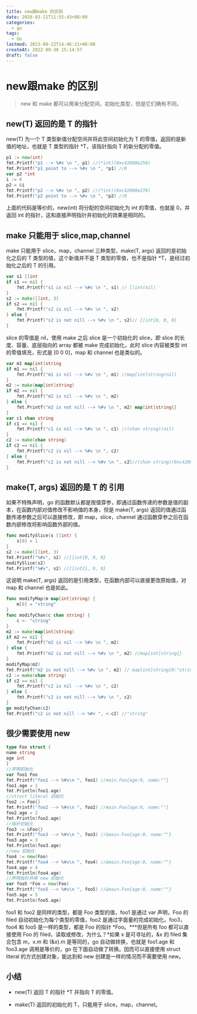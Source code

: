 ```yaml
---
title: new跟make 的区别
date: 2020-03-21T11:55:43+08:00
categories:
  - go
tags:
  - Go
lastmod: 2023-09-22T14:46:21+08:00
createAt: 2022-09-30 15:14:57
draft: false
---
```

# new跟make 的区别

> new 和 make 都可以用来分配空间，初始化类型，但是它们确有不同。

## **new(T) 返回的是 T 的指针**

new(T) 为一个 T 类型新值分配空间并将此空间初始化为 T 的零值，返回的是新值的地址，也就是 T 类型的指针 *T，该指针指向 T 的新分配的零值。

```go
p1 := new(int)
fmt.Printf("p1 --> %#v \n ", p1) //(*int)(0xc42000e250)
fmt.Printf("p1 point to --> %#v \n ", *p1) //0
var p2 *int
i := 0
p2 = &i
fmt.Printf("p2 --> %#v \n ", p2) //(*int)(0xc42000e278)
fmt.Printf("p2 point to --> %#v \n ", *p2) //0
```

上面的代码是等价的，new(int) 将分配的空间初始化为 int 的零值，也就是 0，并返回 int 的指针，这和直接声明指针并初始化的效果是相同的。

## **make 只能用于 slice,map,channel**

make 只能用于 slice，map，channel 三种类型，make(T, args) 返回的是初始化之后的 T 类型的值，这个新值并不是 T 类型的零值，也不是指针 *T，是经过初始化之后的 T 的引用。

```go
var s1 []int
if s1 == nil {
    fmt.Printf("s1 is nil --> %#v \n ", s1) // []int(nil)
}
s2 := make([]int, 3)
if s2 == nil {
    fmt.Printf("s2 is nil --> %#v \n ", s2)
} else {
    fmt.Printf("s2 is not nill --> %#v \n ", s2)// []int{0, 0, 0}
}
```

slice 的零值是 nil，使用 make 之后 slice 是一个初始化的 slice，即 slice 的长度、容量、底层指向的 array 都被 make 完成初始化，此时 slice 内容被类型 int 的零值填充，形式是 [0 0 0]，map 和 channel 也是类似的。

``` go
var m1 map[int]string
if m1 == nil {
    fmt.Printf("m1 is nil --> %#v \n ", m1) //map[int]string(nil)
}
m2 := make(map[int]string)
if m2 == nil {
    fmt.Printf("m2 is nil --> %#v \n ", m2)
} else {
    fmt.Printf("m2 is not nill --> %#v \n ", m2) map[int]string{}
}
var c1 chan string
if c1 == nil {
    fmt.Printf("c1 is nil --> %#v \n ", c1) //(chan string)(nil)
}
c2 := make(chan string)
if c2 == nil {
    fmt.Printf("c2 is nil --> %#v \n ", c2)
} else {
    fmt.Printf("c2 is not nill --> %#v \n ", c2)//(chan string)(0xc420016120)
}
```

## **make(T, args) 返回的是 T 的 引用**

如果不特殊声明，go 的函数默认都是按值穿参，即通过函数传递的参数是值的副本，在函数内部对值修改不影响值的本身，但是 make(T, args) 返回的值通过函数传递参数之后可以直接修改，即 map，slice，channel 通过函数穿参之后在函数内部修改将影响函数外部的值。

```go
func modifySlice(s []int) {
	s[0] = 1
}
s2 := make([]int, 3)
fmt.Printf("%#v", s2) //[]int{0, 0, 0}
modifySlice(s2)
fmt.Printf("%#v", s2) //[]int{1, 0, 0}
```

这说明 make(T, args) 返回的是引用类型，在函数内部可以直接更改原始值，对 map 和 channel 也是如此。

``` go
func modifyMap(m map[int]string) {
	m[0] = "string"
}
func modifyChan(c chan string) {
	c <- "string"
}
m2 := make(map[int]string)
if m2 == nil {
	fmt.Printf("m2 is nil --> %#v \n ", m2)
} else {
	fmt.Printf("m2 is not nill --> %#v \n ", m2) //map[int]string{}
}
modifyMap(m2)
fmt.Printf("m2 is not nill --> %#v \n ", m2) // map[int]string{0:"string"}
c2 := make(chan string)
if c2 == nil {
	fmt.Printf("c2 is nil --> %#v \n ", c2)
} else {
	fmt.Printf("c2 is not nill --> %#v \n ", c2)
}
go modifyChan(c2)
fmt.Printf("c2 is not nill --> %#v ", <-c2) //"string"
```

## **很少需要使用 new**

``` go
type Foo struct {
name string
age int
}
//声明初始化
var foo1 Foo
fmt.Printf("foo1 --> %#v\n ", foo1) //main.Foo{age:0, name:""}
foo1.age = 1
fmt.Println(foo1.age)
//struct literal 初始化
foo2 := Foo{}
fmt.Printf("foo2 --> %#v\n ", foo2) //main.Foo{age:0, name:""}
foo2.age = 2
fmt.Println(foo2.age)
//指针初始化
foo3 := &Foo{}
fmt.Printf("foo3 --> %#v\n ", foo3) //&main.Foo{age:0, name:""}
foo3.age = 3
fmt.Println(foo3.age)
//new 初始化
foo4 := new(Foo)
fmt.Printf("foo4 --> %#v\n ", foo4) //&main.Foo{age:0, name:""}
foo4.age = 4
fmt.Println(foo4.age)
//声明指针并用 new 初始化
var foo5 *Foo = new(Foo)
fmt.Printf("foo5 --> %#v\n ", foo5) //&main.Foo{age:0, name:""}
foo5.age = 5
fmt.Println(foo5.age)
```

foo1 和 foo2 是同样的类型，都是 Foo 类型的值，foo1 是通过 var 声明，Foo 的 filed 自动初始化为每个类型的零值，foo2 是通过字面量的完成初始化。foo3，foo4 和 foo5 是一样的类型，都是 Foo 的指针 *Foo。***但是所有 foo 都可以直接使用 Foo 的 filed，读取或修改，为什么？*如果 x 是可寻址的，&x 的 filed 集合包含 m，x.m 和 (&x).m 是等同的，go 自动做转换，也就是 foo1.age 和 foo3.age 调用是等价的，go 在下面自动做了转换。因而可以直接使用 struct literal 的方式创建对象，能达到和 new 创建是一样的情况而不需要使用 new。

## **小结**

- new(T) 返回 T 的指针 *T 并指向 T 的零值。

- make(T) 返回的初始化的 T，只能用于 slice，map，channel。